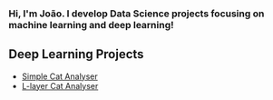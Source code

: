 ### Hi, I'm João. I develop Data Science projects focusing on machine learning and deep learning!

## Deep Learning Projects
- [Simple Cat Analyser](https://github.com/jbarbon/SimpleCatAnalyser)
- [L-layer Cat Analyser](https://github.com/jbarbon/L-layer-cat-analyser)
<!--
**jbarbon/jbarbon** is a ✨ _special_ ✨ repository because its `README.md` (this file) appears on your GitHub profile.

Here are some ideas to get you started:

- 🔭 I’m currently working on ...
- 🌱 I’m currently learning ...
- 👯 I’m looking to collaborate on ...
- 🤔 I’m looking for help with ...
- 💬 Ask me about ...
- 📫 How to reach me: ...
- 😄 Pronouns: ...
- ⚡ Fun fact: ...
-->
